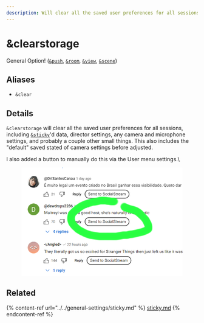 ```yaml
---
description: Will clear all the saved user preferences for all sessions
---
```


# \&clearstorage

General Option! ([`&push`](../../source-settings/push.md), [`&room`](../../general-settings/room.md), [`&view`](../view-parameters/view.md), [`&scene`](../view-parameters/scene.md))

## Aliases

* `&clear`

## Details

`&clearstorage` will clear all the saved user preferences for all sessions, including [`&sticky`](../../general-settings/sticky.md)'d data, director settings, any camera and microphone settings, and probably a couple other small things. This also includes the "default" saved stated of camera settings before adjusted.

I also added a button to manually do this via the User menu settings.\


<figure><img src="../../.gitbook/assets/image (4) (3).png" alt=""><figcaption></figcaption></figure>

## Related

{% content-ref url="../../general-settings/sticky.md" %}
[sticky.md](../../general-settings/sticky.md)
{% endcontent-ref %}
